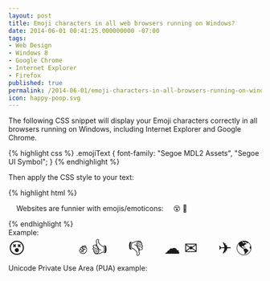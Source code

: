 ```yaml
---
layout: post
title: Emoji characters in all web browsers running on Windows?
date: 2014-06-01 00:41:25.000000000 -07:00
tags:
- Web Design
- Windows 8
- Google Chrome
- Internet Explorer
- Firefox
published: true
permalink: /2014-06-01/emoji-characters-in-all-browsers-running-on-windows
icon: happy-poop.svg
---
```

The following CSS snippet will display your Emoji characters correctly in all browsers running on Windows, including Internet Explorer and Google Chrome.


{% highlight css %}
.emojiText {
    font-family: "Segoe MDL2 Assets", "Segoe UI Symbol";
}
{% endhighlight %}


Then apply the CSS style to your text:


{% highlight html %}
<p>
    Websites are funnier with emojis/emoticons:
    <span class="emojiText">&#128565; &#128126;</span>
</p>
{% endhighlight %}

<div>
    Example:
</div>
<div style="font-size: 2rem; font-family: 'Segoe MDL2 Assets', 'Segoe UI Symbol'">
    <span title="dizzy face">&#128565;</span>
    <span title="alien monster">&#128126;</span>
    <span title="octopus">&#x1F419;</span>
    <span title="cookie">&#x1F36A;</span>
    <span title="fist">&#x270A;</span>
    <span title="thumbs up">&#x1F44D;</span>
    <span title="turtle">&#x1F422;</span>
    <span title="thumbs down">&#x1F44E;</span>
    <span title="triangular flag on post">&#x1F6A9;</span>
    <span title="cloud">&#x2601;</span>
    <span title="envelope">&#x2709;</span>
    <span title="hammer">&#x1F528;</span>
    <span title="airplane">&#x2708;</span>
    <span title="earth americas">&#x1F30E;</span>
</div>
<div>
    Unicode Private Use Area (PUA) example:
</div>
<div style="font-size: 2rem; font-family: 'Segoe MDL2 Assets', 'Segoe UI Symbol'">
    <span title="camera">&#xE722;</span>
    <span title="comment">&#xE90A;</span>
    <span title="contact">&#xE77B;</span>
    <span title="copy">&#xE8C8;</span>
    <span title="save">&#xE74E;</span>
    <span title="like">&#xE8E1;</span>
    <span title="delete">&#xE74D;</span>
    <span title="dislike">&#xE8E0;</span>
    <span title="flag">&#xE7C1;</span>
    <span title="cloud">&#xE753;</span>
    <span title="mail">&#xE715;</span>
    <span title="repair">&#xE90F;</span>
    <span title="settings">&#xE713;</span>
    <span title="world">&#xE909;</span>
</div>
